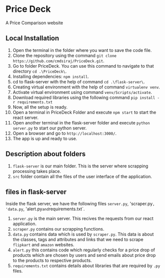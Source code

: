 # Price Deck
A Price Comparison website
## Local Installation
1.  Open the terminal in the folder where you want to save the code file. 
2.  Clone the repository using the command `git clone https://github.com/cmdsiraj/PriceDeck.git`.
3.  Go to folder PriceDeck. You can use this command to navigate to that directory `cd .\PriceDeck\`.
4.  Installing dependencies: `npm install`.
5.  cd to flask-server with the help of command  `cd .\flask-server\`.
6.  Creating virtual environment with the help of command `virtualenv venv`.
7.  Activate virtual environment using command `venv/Scripts/activate`.
8.  Download required libraries using the following command `pip install -r requirements.txt`
9.  Now, all the setup is ready. 
10. Open a terminal in PriceDeck Folder and execute `npm start` to start the react server. 
11. Open another terminal in the flask-server folder and execute `python server.py` to start our python server. 
12. Open a browser and go to `http://localhost:3000/`.
13. The app is up and ready to use. 

## Description about folders

1. `flask-server` is our main folder. This is the server where scrapping processing takes place. 
2. `src` folder contain all the files of the user interface of the application.

## files in flask-server

Inside the flask server, we have the following files `server.py`, 'scraper.py`, 'data.py`, 'alert.py` and `requirements.txt`.

1) `server.py` is the main server. This recives the requests from our react application. 
2) `scraper.py` contains our scrapping functions. 
3) `data.py` contains data which is used by `scraper.py`. This data is about the classes, tags and attributes and links that we need to scrape `flipkart` and `amazon` websites. 
4) `alert.py` this contains code which regularly checks for a price drop of products which are chosen by users and send emails about price drop to the products to respective products. 
5) `requirements.txt` contains details about libraries that are required by `.py` files. 
